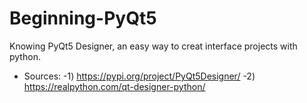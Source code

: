 # Beginning-PyQt5
Knowing PyQt5 Designer, an easy way to creat interface projects with python.


- Sources:
-1) https://pypi.org/project/PyQt5Designer/
-2) https://realpython.com/qt-designer-python/

